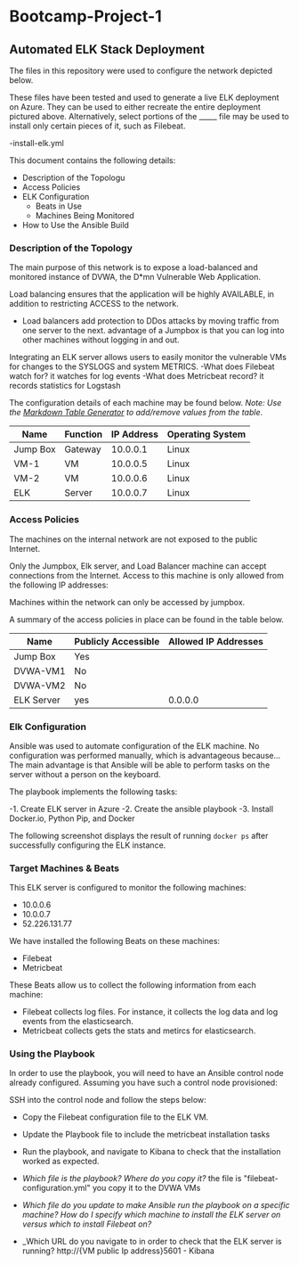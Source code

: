 # Bootcamp-Project-1
## Automated ELK Stack Deployment

The files in this repository were used to configure the network depicted below.


These files have been tested and used to generate a live ELK deployment on Azure. They can be used to either recreate the entire deployment pictured above. Alternatively, select portions of the _____ file may be used to install only certain pieces of it, such as Filebeat.

  -install-elk.yml

This document contains the following details:
- Description of the Topologu
- Access Policies
- ELK Configuration
  - Beats in Use
  - Machines Being Monitored
- How to Use the Ansible Build


### Description of the Topology

The main purpose of this network is to expose a load-balanced and monitored instance of DVWA, the D*mn Vulnerable Web Application.

Load balancing ensures that the application will be highly AVAILABLE, in addition to restricting ACCESS to the network.

- Load balancers add protection to DDos attacks by moving traffic from one server to the next. advantage of a Jumpbox is that you can log into other machines without logging in and out. 

Integrating an ELK server allows users to easily monitor the vulnerable VMs for changes to the SYSLOGS and system METRICS.
-What does Filebeat watch for? it watches for log events
-What does Metricbeat record? it records statistics for Logstash

The configuration details of each machine may be found below.
_Note: Use the [Markdown Table Generator](http://www.tablesgenerator.com/markdown_tables) to add/remove values from the table_.

| Name     | Function | IP Address | Operating System |
|----------|----------|------------|------------------|
| Jump Box | Gateway  | 10.0.0.1   | Linux            |
| VM-1     |  VM      | 10.0.0.5   | Linux            |
| VM-2     |  VM      | 10.0.0.6   | Linux            |
| ELK      | Server   | 10.0.0.7   | Linux            |

### Access Policies

The machines on the internal network are not exposed to the public Internet. 

Only the Jumpbox, Elk server, and Load Balancer machine can accept connections from the Internet. Access to this machine is only allowed from the following IP addresses:


Machines within the network can only be accessed by jumpbox.

A summary of the access policies in place can be found in the table below.

| Name     | Publicly Accessible | Allowed IP Addresses |
|----------|---------------------|----------------------|
| Jump Box | Yes                 | 		        |
| DVWA-VM1 | No                  |                      |
| DVWA-VM2 | No			 |			|
|ELK Server| yes                 |        0.0.0.0       |

### Elk Configuration

Ansible was used to automate configuration of the ELK machine. No configuration was performed manually, which is advantageous because...
The main advantage is that Ansible will be able to perform tasks on the server without a person on the keyboard. 

The playbook implements the following tasks:

-1. Create ELK server in Azure
-2. Create the ansible playbook 
-3. Install Docker.io, Python Pip, and Docker

The following screenshot displays the result of running `docker ps` after successfully configuring the ELK instance.


### Target Machines & Beats
This ELK server is configured to monitor the following machines:
- 10.0.0.6
- 10.0.0.7
- 52.226.131.77

We have installed the following Beats on these machines:
- Filebeat
- Metricbeat

These Beats allow us to collect the following information from each machine:
- Filebeat collects log files. For instance, it collects the log data and log events from the elasticsearch.
- Metricbeat collects gets the stats and metircs for elasticsearch. 

### Using the Playbook
In order to use the playbook, you will need to have an Ansible control node already configured. Assuming you have such a control node provisioned: 

SSH into the control node and follow the steps below:
- Copy the Filebeat configuration file to the ELK VM.
- Update the Playbook file to include the metricbeat installation tasks
- Run the playbook, and navigate to Kibana to check that the installation worked as expected.

- _Which file is the playbook? Where do you copy it?_
the file is "filebeat-configuration.yml" you copy it to the DVWA VMs 
- _Which file do you update to make Ansible run the playbook on a specific machine? How do I specify which machine to install the ELK server on versus which to install Filebeat on?_

- _Which URL do you navigate to in order to check that the ELK server is running?
http://{VM public Ip address}5601 - Kibana


